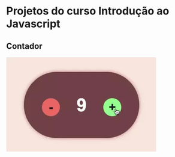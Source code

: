 # Projetos do curso Introdução ao Javascript

## Contador

[![Prévia do contador feito no CodePen](./counter.webp)](https://codepen.io/themarcosrios/pen/qBPRKpE "Abrir no CodePen")